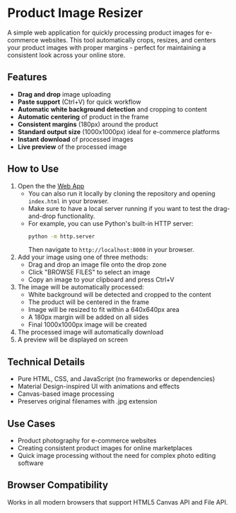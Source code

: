 # Product Image Resizer

A simple web application for quickly processing product images for e-commerce websites. This tool automatically crops, resizes, and centers your product images with proper margins - perfect for maintaining a consistent look across your online store.

## Features

- **Drag and drop** image uploading
- **Paste support** (Ctrl+V) for quick workflow
- **Automatic white background detection** and cropping to content
- **Automatic centering** of product in the frame
- **Consistent margins** (180px) around the product
- **Standard output size** (1000x1000px) ideal for e-commerce platforms
- **Instant download** of processed images
- **Live preview** of the processed image

## How to Use

1. Open the the [Web App](https://image-resizer-pearl.vercel.app)
   - You can also run it locally by cloning the repository and opening `index.html` in your browser.
   - Make sure to have a local server running if you want to test the drag-and-drop functionality.
   - For example, you can use Python's built-in HTTP server:
     ```bash
     python -m http.server
     ```
     Then navigate to `http://localhost:8000` in your browser.
2. Add your image using one of three methods:
   - Drag and drop an image file onto the drop zone
   - Click "BROWSE FILES" to select an image
   - Copy an image to your clipboard and press Ctrl+V
3. The image will be automatically processed:
   - White background will be detected and cropped to the content
   - The product will be centered in the frame
   - Image will be resized to fit within a 640x640px area
   - A 180px margin will be added on all sides
   - Final 1000x1000px image will be created
4. The processed image will automatically download
5. A preview will be displayed on screen

## Technical Details

- Pure HTML, CSS, and JavaScript (no frameworks or dependencies)
- Material Design-inspired UI with animations and effects
- Canvas-based image processing
- Preserves original filenames with .jpg extension

## Use Cases

- Product photography for e-commerce websites
- Creating consistent product images for online marketplaces
- Quick image processing without the need for complex photo editing software

## Browser Compatibility

Works in all modern browsers that support HTML5 Canvas API and File API.
